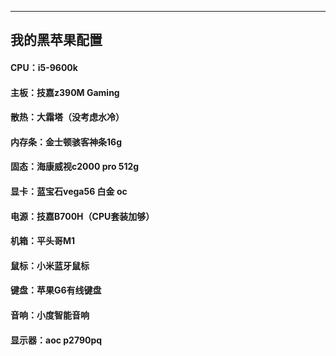 ﻿---
我的黑苹果配置
---

#### CPU：i5-9600k
#### 主板：技嘉z390M Gaming
#### 散热：大霜塔（没考虑水冷）
#### 内存条：金士顿骇客神条16g
#### 固态：海康威视c2000 pro 512g
#### 显卡：蓝宝石vega56 白金 oc
#### 电源：技嘉B700H（CPU套装加够）
#### 机箱：平头哥M1
#### 鼠标：小米蓝牙鼠标
#### 键盘：苹果G6有线键盘
#### 音响：小度智能音响
#### 显示器：aoc p2790pq




